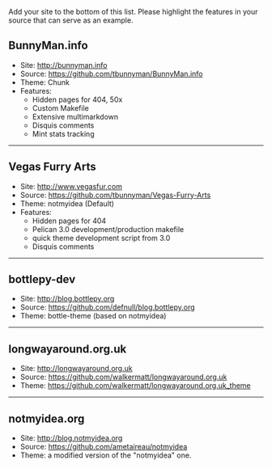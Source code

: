Add your site to the bottom of this list. Please highlight the features in your source that can serve as an example.

## BunnyMan.info

- Site: http://bunnyman.info
- Source:  https://github.com/tbunnyman/BunnyMan.info
- Theme: Chunk
- Features:
    * Hidden pages for 404, 50x
    * Custom Makefile
    * Extensive multimarkdown
    * Disquis comments
    * Mint stats tracking

***

## Vegas Furry Arts

- Site: http://www.vegasfur.com
- Source:  https://github.com/tbunnyman/Vegas-Furry-Arts
- Theme: notmyidea (Default)
- Features:
    * Hidden pages for 404
    * Pelican 3.0 development/production makefile
    * quick theme development script from 3.0
    * Disquis comments


***

## bottlepy-dev

- Site: http://blog.bottlepy.org
- Source:  https://github.com/defnull/blog.bottlepy.org
- Theme: bottle-theme (based on notmyidea)

***

## longwayaround.org.uk

- Site: http://longwayaround.org.uk
- Source: https://github.com/walkermatt/longwayaround.org.uk
- Theme: https://github.com/walkermatt/longwayaround.org.uk_theme

***

## notmyidea.org

- Site: http://blog.notmyidea.org
- Source:  https://github.com/ametaireau/notmyidea
- Theme: a modified version of the "notmyidea" one.
